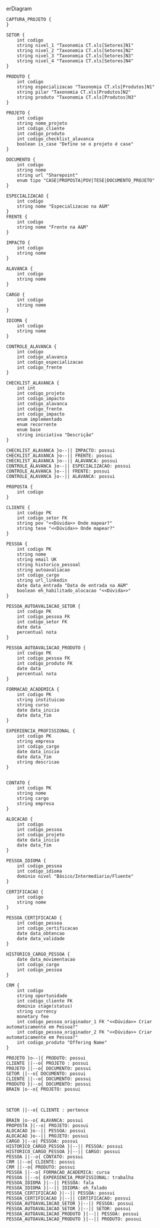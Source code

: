erDiagram

    CAPTURA_PROJETO {
    }

    SETOR {
        int codigo
        string nivel_1 "Taxonomia CT.xls[Setores]N1"
        string nivel_2 "Taxonomia CT.xls[Setores]N2"
        string nivel_3 "Taxonomia CT.xls[Setores]N3"
        string nivel_4 "Taxonomia CT.xls[Setores]N4"
    }

    PRODUTO {
        int codigo
        string especializacao "Taxonomia CT.xls[Produtos]N1"
        string pilar "Taxonomia CT.xls[Produtos]N2"
        string produto "Taxonomia CT.xls[Produtos]N3"
    }
    
    PROJETO {
        int codigo
        string nome_projeto
        int codigo_cliente
        int codigo_produto
        int codigo_checklist_alavanca
        boolean is_case "Define se o projeto é case"
    }

    DOCUMENTO {
        int codigo
        string nome
        string url "Sharepoint"
        enum tipo "CASE|PROPOSTA|POV|TESE|DOCUMENTO_PROJETO"
    }
    
    ESPECIALIZACAO {
        int codigo
        string nome "Especializacao na A&M"
    }
    FRENTE {
        int codigo
        string nome "Frente na A&M"
    }

    IMPACTO {
        int codigo
        string nome
    }

    ALAVANCA {
        int codigo
        string nome 
    }

    CARGO {
        int codigo
        string nome
    }

    IDIOMA {
        int codigo
        string nome
    }

    CONTROLE_ALAVANCA {
        int codigo
        int codigo_alavanca
        int codigo_especializacao
        int codigo_frente        
    }

    CHECKLIST_ALAVANCA {
        int int
        int codigo_projeto
        int codigo_impacto 
        int codigo_alavanca
        int codigo_frente
        int codigo_impacto
        enum implementado
        enum recorrente
        enum base
        string iniciativa "Descrição"       
    }

    CHECKLIST_ALAVANCA }o--|| IMPACTO: possui
    CHECKLIST_ALAVANCA }o--|| FRENTE: possui
    CHECKLIST_ALAVANCA }o--|| ALAVANCA: possui
    CONTROLE_ALAVANCA }o--|| ESPECIALIZACAO: possui
    CONTROLE_ALAVANCA }o--|| FRENTE: possui
    CONTROLE_ALAVANCA }o--|| ALAVANCA: possui

    PROPOSTA {
        int codigo
    }
    
    CLIENTE {
        int codigo PK
        int codigo_setor FK
        string pov "<<Dúvida>> Onde mapear?"
        string tese "<<Dúvida>> Onde mapear?"
    }

    PESSOA {
        int codigo PK
        string nome
        string email UK
        string historico_pessoal
        string autoavaliacao  
        int codigo_cargo 
        string url_linkedin 
        date data_entrada "Data de entrada na A&M"  
        boolean eh_habilitado_alocacao "<<Dúvida>>"
    }

    PESSOA_AUTOAVALIACAO_SETOR {
        int codigo PK
        int codigo_pessoa FK
        int codigo_setor FK
        date data
        percentual nota
    }

    PESSOA_AUTOAVALIACAO_PRODUTO {
        int codigo PK
        int codigo_pessoa FK
        int codigo_produto FK
        date data
        percentual nota
    }

    FORMACAO_ACADEMICA {
        int codigo PK
        string instituicao
        string curso
        date data_inicio
        date data_fim
    }

    EXPERIENCIA_PROFISSIONAL {
        int codigo PK
        string empresa
        int codigo_cargo
        date data_inicio
        date data_fim
        string descricao
    }


    CONTATO {
        int codigo PK
        string nome
        string cargo
        string empresa
    }

    ALOCACAO {        
        int codigo
        int codigo_pessoa
        int codigo_projeto
        date data_inicio
        date data_fim
    }

    PESSOA_IDIOMA {
        int codigo_pessoa
        int codigo_idioma
        dominio nivel "Básico/Intermediario/Fluente"
    }

    CERTIFICACAO {
        int codigo
        string nome
    }

    PESSOA_CERTIFICACAO {
        int codigo_pessoa
        int codigo_certificacao
        date data_obtencao
        date data_validade
    }

    HISTORICO_CARGO_PESSOA {
        date data_movimentacao
        int codigo_cargo
        int codigo_pessoa
    }

    CRM {
        int codigo
        string oportunidade
        int codigo_cliente FK
        dominio stage(status)
        string currency
        monetary fee
        int codigo_pessoa_originador_1 FK "<<Dúvida>> Criar automaticamente em Pessoa?"
        int codigo_pessoa_originador_2 FK "<<Dúvida>> Criar automaticamente em Pessoa?"
        int codigo_produto "Offering Name"
    }

    PROJETO }o--|{ PRODUTO: possui
    CLIENTE ||--o{ PROJETO : possui 
    PROJETO ||--o{ DOCUMENTO: possui
    SETOR ||--o{ DOCUMENTO: possui
    CLIENTE ||--o{ DOCUMENTO: possui
    PRODUTO }|--o{ DOCUMENTO: possui
    BRAIN |o--o{ PROJETO: possui 



    SETOR ||--o{ CLIENTE : pertence 
    
    BRAIN |o--o{ ALAVANCA: possui 
    PROPOSTA }|--o| PROJETO: possui
    ALOCACAO }o--|| PESSOA: possui
    ALOCACAO }o--|| PROJETO: possui
    CARGO }|--o| PESSOA: possui
    HISTORICO_CARGO_PESSOA }|--|| PESSOA: possui
    HISTORICO_CARGO_PESSOA }|--|| CARGO: possui
    PESSOA ||--o{ CONTATO: possui
    CRM ||--o{ CLIENTE: possui
    CRM ||--o{ PRODUTO: possui
    PESSOA ||--o{ FORMACAO_ACADEMICA: cursa
    PESSOA ||--o{ EXPERIENCIA_PROFISSIONAL: trabalha
    PESSOA_IDIOMA }|--|| PESSOA: fala
    PESSOA_IDIOMA }|--|| IDIOMA: eh_falado
    PESSOA_CERTIFICACAO }|--|| PESSOA: possui
    PESSOA_CERTIFICACAO }|--|| CERTIFICACAO: possui
    PESSOA_AUTOAVALIACAO_SETOR }|--|| PESSOA: possui
    PESSOA_AUTOAVALIACAO_SETOR }|--|| SETOR: possui
    PESSOA_AUTOAVALIACAO_PRODUTO }|--|| PESSOA: possui
    PESSOA_AUTOAVALIACAO_PRODUTO }|--|| PRODUTO: possui